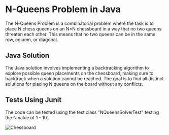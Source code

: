 # N-Queens Problem in Java

The N-Queens Problem is a combinatorial problem where the task is to place N chess queens on an N×N chessboard in a way that no two queens threaten each other. This means that no two queens can be in the same row, column, or diagonal.

## Java Solution

The Java solution involves implementing a backtracking algorithm to explore possible queen placements on the chessboard, making sure to backtrack when a solution cannot be reached. The goal is to find all distinct solutions for placing N queens on the board without any conflicts.

## Tests Using Junit

The code can be tested using the test class "NQueensSolverTest" testing the N value of 1 - 10.

![Chessboard](https://static.wikia.nocookie.net/chess-fanon/images/2/20/Eightqueens.png/revision/latest?cb=20230428221007)
